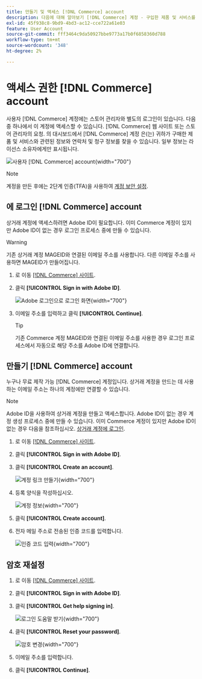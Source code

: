 ```yaml
---
title: 만들기 및 액세스 [!DNL Commerce] account
description: 다음에 대해 알아보기 [!DNL Commerce] 계정 - 구입한 제품 및 서비스를 관리합니다.
exl-id: 45f938c8-9bd9-4bd3-ac12-cce722a61e03
feature: User Account
source-git-commit: fff3464c9da50927bbe9773a17b0f6858360d788
workflow-type: tm+mt
source-wordcount: '348'
ht-degree: 2%

---
```



# 액세스 권한 [!DNL Commerce] account

사용자 [!DNL Commerce] 계정에는 스토어 관리자와 별도의 로그인이 있습니다. 다음 중 하나에서 이 계정에 액세스할 수 있습니다. [!DNL Commerce] 웹 사이트 또는 스토어 관리자의 요청. 의 대시보드에서 [!DNL Commerce] 계정 은(는) 귀하가 구매한 제품 및 서비스와 관련된 정보와 연락처 및 청구 정보를 찾을 수 있습니다. 일부 정보는 라이선스 소유자에게만 표시됩니다.

![사용자 [!DNL Commerce] account](./assets/home-acct.png){width="700"}

>[!NOTE]
>
>계정을 만든 후에는 2단계 인증(TFA)을 사용하여 [계정 보안 설정](commerce-account-secure.md).

## 에 로그인 [!DNL Commerce] account

상거래 계정에 액세스하려면 Adobe ID이 필요합니다. 이미 Commerce 계정이 있지만 Adobe ID이 없는 경우 로그인 프로세스 중에 만들 수 있습니다.

>[!WARNING]
>
>기존 상거래 계정 MAGEID와 연결된 이메일 주소를 사용합니다. 다른 이메일 주소를 사용하면 MAGEID가 만들어집니다.

1. 로 이동 [[!DNL Commerce] 사이트](https://account.magento.com/customer/account/login/).

1. 클릭 **[!UICONTROL Sign in with Adobe ID]**.

   ![Adobe 로그인으로 로그인 화면](./assets/sign-in-with-adobe.png){width="700"}

1. 이메일 주소를 입력하고 클릭 **[!UICONTROL Continue]**.

   >[!TIP]
   >
   >기존 Commerce 계정 MAGEID와 연결된 이메일 주소를 사용한 경우 로그인 프로세스에서 자동으로 해당 주소를 Adobe ID에 연결합니다.

## 만들기 [!DNL Commerce] account

누구나 무료 제작 가능 [!DNL Commerce] 계정입니다. 상거래 계정을 만드는 데 사용하는 이메일 주소는 하나의 계정에만 연결할 수 있습니다.

>[!NOTE]
>
>Adobe ID을 사용하여 상거래 계정을 만들고 액세스합니다. Adobe ID이 없는 경우 계정 생성 프로세스 중에 만들 수 있습니다. 이미 Commerce 계정이 있지만 Adobe ID이 없는 경우 다음을 참조하십시오. [상거래 계정에 로그인](#log-in-to-your-dnl-commerce-account).

1. 로 이동 [[!DNL Commerce] 사이트](https://account.magento.com/customer/account/login/).

1. 클릭 **[!UICONTROL Sign in with Adobe ID]**.

1. 클릭 **[!UICONTROL Create an account]**.

   ![계정 링크 만들기](./assets/account-create-link.png){width="700"}

1. 등록 양식을 작성하십시오.

   ![계정 정보](./assets/account-create.png){width="700"}

1. 클릭 **[!UICONTROL Create account]**.

1. 전자 메일 주소로 전송된 인증 코드를 입력합니다.

   ![인증 코드 입력](./assets/verification-code.png){width="700"}

## 암호 재설정

1. 로 이동 [[!DNL Commerce] 사이트](https://account.magento.com/customer/account/login/).

1. 클릭 **[!UICONTROL Sign in with Adobe ID]**.

1. 클릭 **[!UICONTROL Get help signing in]**.

   ![로그인 도움말 받기](./assets/sign-in-get-help.png){width="700"}

1. 클릭 **[!UICONTROL Reset your password]**.

   ![암호 변경](./assets/change-password.png){width="700"}

1. 이메일 주소를 입력합니다.

1. 클릭 **[!UICONTROL Continue]**.
